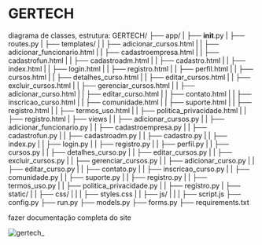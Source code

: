 # GERTECH
diagrama de classes,
estrutura:
GERTECH/
    ├── app/
    |   ├── __init__.py
    |   ├── routes.py
    |   ├── templates/
    |   |   ├── adicionar_cursos.html
    |   |   ├── adicionar_funcionario.html
    |   |   ├── cadastroempresa.html
    |   |   ├── cadastrofun.html
    |   |   ├── cadastroadm.html
    |   |   ├── cadastro.html
    |   |   ├── index.html
    |   |   ├── login.html
    |   |   ├── registro.html
    |   |   ├── perfil.html
    |   |   ├── cursos.html
    |   |   ├── detalhes_curso.html
    |   |   ├── editar_cursos.html
    |   |   ├── excluir_cursos.html
    |   |   ├── gerenciar_cursos.html
    |   |   ├── adicionar_curso.html
    |   |   ├── editar_curso.html
    |   |   ├── contato.html
    |   |   ├── inscricao_curso.html
    |   |   ├── comunidade.html
    |   |   ├── suporte.html
    |   |   ├── registro.html
    |   |   ├── termos_uso.html
    |   |   ├── politica_privacidade.html
    |   |   ├── registro.html
    |   ├── views
    |   |   ├── adicionar_cursos.py
    |   |   ├── adicionar_funcionario.py
    |   |   ├── cadastroempresa.py
    |   |   ├── cadastrofun.py
    |   |   ├── cadastroadm.py
    |   |   ├── cadastro.py
    |   |   ├── index.py
    |   |   ├── login.py
    |   |   ├── registro.py
    |   |   ├── perfil.py
    |   |   ├── cursos.py
    |   |   ├── detalhes_curso.py
    |   |   ├── editar_cursos.py
    |   |   ├── excluir_cursos.py
    |   |   ├── gerenciar_cursos.py
    |   |   ├── adicionar_curso.py
    |   |   ├── editar_curso.py
    |   |   ├── contato.py
    |   |   ├── inscricao_curso.py
    |   |   ├── comunidade.py
    |   |   ├── suporte.py
    |   |   ├── registro.py
    |   |   ├── termos_uso.py
    |   |   ├── politica_privacidade.py
    |   |   ├── registro.py
    |   ├── static/
    |   |   ├── css/
    |   |   |   ├── styles.css
    |   |   ├── js/
    |   |   |   ├── script.js
    ├── config.py
    ├── run.py
    ├── models.py
    ├── forms.py
    ├── requirements.txt

fazer documentação completa do site



![gertech_](https://github.com/adriele07/GERTECH/assets/118401626/9ce3733e-b12e-4207-a256-5cc4feae3abc)
